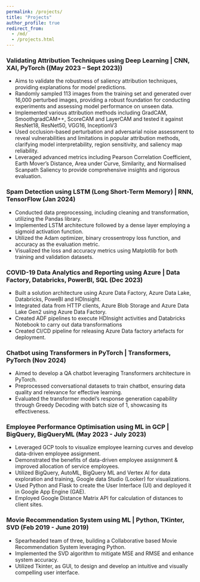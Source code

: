 ```yaml
---
permalink: /projects/
title: "Projects"
author_profile: true
redirect_from:
  - /md/
  - /projects.html
---
```


### Validating Attribution Techniques using Deep Learning | CNN, XAI, PyTorch ((May 2023 – Sept 2023))

- Aims to validate the robustness of saliency attribution techniques, providing explanations for model predictions.
- Randomly sampled 113 images from the training set and generated over 16,000 perturbed images, providing a
robust foundation for conducting experiments and assessing model performance on unseen data.
- Implemented various attribution methods including GradCAM, SmoothgradCAM++, ScoreCAM and LayerCAM
and tested it against ResNet18, ResNet50, VGG16, InceptionV3
- Used occlusion-based perturbation and adversarial noise assessment to reveal vulnerabilities and limitations in
popular attribution methods, clarifying model interpretability, region sensitivity, and saliency map reliability.
- Leveraged advanced metrics including Pearson Correlation Coefficient, Earth Mover’s Distance, Area under Curve, Similarity, and Normalised Scanpath Saliency to provide comprehensive insights and rigorous evaluation.

### Spam Detection using LSTM (Long Short-Term Memory) | RNN, TensorFlow (Jan 2024)

- Conducted data preprocessing, including cleaning and transformation, utilizing the Pandas library.
- Implemented LSTM architecture followed by a dense layer employing a sigmoid activation function.
- Utilized the Adam optimizer, binary crossentropy loss function, and accuracy as the evaluation metric.
- Visualized the loss and accuracy metrics using Matplotlib for both training and validation datasets.

### COVID-19 Data Analytics and Reporting using Azure | Data Factory, Databricks, PowerBI, SQL (Dec 2023)

- Built a solution architecture using Azure Data Factory, Azure Data Lake, Databricks, PoweBI and HDInsight.
- Integrated data from HTTP clients, Azure Blob Storage and Azure Data Lake Gen2 using Azure Data Factory.
- Created ADF pipelines to execute HDInsight activities and Databricks Notebook to carry out data transformations
- Created CI/CD pipeline for releasing Azure Data factory artefacts for deployment.

### Chatbot using Transformers in PyTorch | Transformers, PyTorch (Nov 2024)

- Aimed to develop a QA chatbot leveraging Transformers architecture in PyTorch.
- Preprocessed conversational datasets to train chatbot, ensuring data quality and relevance for effective learning.
- Evaluated the transformer model’s response generation capability through Greedy Decoding with batch size of 1,
showcasing its effectiveness.

### Employee Performance Optimisation using ML in GCP | BigQuery, BigQueryML (May 2023 - July 2023)

- Leveraged GCP tools to visualize employee learning curves and develop data-driven employee assignment.
- Demonstrated the benefits of data-driven employee assignment & improved allocation of service employees.
- Utilized BigQuery, AutoML, BigQuery ML and Vertex AI for data exploration and training, Google data Studio
(Looker) for visualizations.
- Used Python and Flask to create the User Interface (UI) and deployed it in Google App Engine (GAE).
- Employed Google Distance Matrix API for calculation of distances to client sites.

### Movie Recommendation System using ML | Python, TKinter, SVD (Feb 2019 - June 2019)

- Spearheaded team of three, building a Collaborative based Movie Recommendation System leveraging Python.
- Implemented the SVD algorithm to mitigate MSE and RMSE and enhance system accuracy.
- Utilized Tkinter, as GUI, to design and develop an intuitive and visually compelling user interface.


<!-- (GitHub) ([GitHub](https://github.com/arminnorouzi/patentGPT) - ([pypi](https://pypi.org/project/patentgpt-extract/))) - (May 2023 – Sept 2023) -->